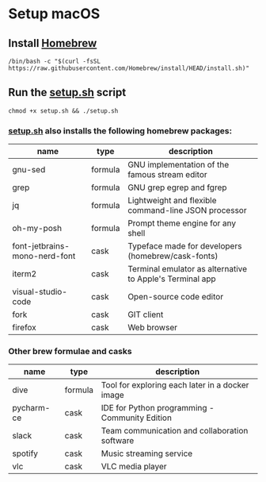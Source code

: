 # Setup macOS

## Install [Homebrew](https://brew.sh)

```shell
/bin/bash -c "$(curl -fsSL https://raw.githubusercontent.com/Homebrew/install/HEAD/install.sh)"
```

## Run the [setup.sh](setup.sh) script

```shell
chmod +x setup.sh && ./setup.sh
```

### [setup.sh](setup.sh) also installs the following homebrew packages:

| name                          | type    | description                                              |
|-------------------------------|---------|----------------------------------------------------------|
| gnu-sed                       | formula | GNU implementation of the famous stream editor           |
| grep                          | formula | GNU grep egrep and fgrep                                 |
| jq                            | formula | Lightweight and flexible command-line JSON processor     |
| oh-my-posh                    | formula | Prompt theme engine for any shell                        |
| font-jetbrains-mono-nerd-font | cask    | Typeface made for developers (homebrew/cask-fonts)       |
| iterm2                        | cask    | Terminal emulator as alternative to Apple's Terminal app |
| visual-studio-code            | cask    | Open-source code editor                                  |
| fork                          | cask    | GIT client                                               |
| firefox                       | cask    | Web browser                                              |

### Other brew formulae and casks

| name       | type    | description                                     |
|------------|---------|-------------------------------------------------|
| dive       | formula | Tool for exploring each later in a docker image |
| pycharm-ce | cask    | IDE for Python programming - Community Edition  |
| slack      | cask    | Team communication and collaboration software   |
| spotify    | cask    | Music streaming service                         |
| vlc        | cask    | VLC media player                                |
